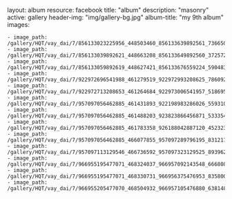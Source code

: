 
layout: album
resource: facebook
title: "album"
description: "masonry"
active: gallery
header-img: "img/gallery-bg.jpg"
album-title: "my 9th album"
images:
    
    - image_path: /gallery/HQT/vay_dai/7/856133023225956_448503460_856133639892561_736650536545523508_n.jpg
    - image_path: /gallery/HQT/vay_dai/7/856133039892621_448663208_856133649892560_3725721262982161411_n.jpg
    - image_path: /gallery/HQT/vay_dai/7/856133059892619_448627421_856133676559224_5904831984549686873_n.jpg
    - image_path: /gallery/HQT/vay_dai/7/922972696541988_461279519_922972993208625_7860929775282106833_n.jpg
    - image_path: /gallery/HQT/vay_dai/7/922972713208653_461264684_922973006541957_5186955098749373328_n.jpg
    - image_path: /gallery/HQT/vay_dai/7/957097056462885_461431893_922198983286026_5593105000971226174_n.jpg
    - image_path: /gallery/HQT/vay_dai/7/957097056462885_461488203_923823866456871_5333542563578950089_n.jpg
    - image_path: /gallery/HQT/vay_dai/7/957097056462885_461783358_926188042887120_452323673497598263_n.jpg
    - image_path: /gallery/HQT/vay_dai/7/957097056462885_466077855_957097289796195_831211735908759079_n.jpg
    - image_path: /gallery/HQT/vay_dai/7/957097113129546_466736592_957097323129525_8939624623052103784_n.jpg
    - image_path: /gallery/HQT/vay_dai/7/966955195477071_468324037_966957092143548_6668088803100847731_n.jpg
    - image_path: /gallery/HQT/vay_dai/7/966955195477071_468330731_966956375476953_8358003564565113703_n.jpg
    - image_path: /gallery/HQT/vay_dai/7/966955205477070_468504932_966957105476880_638148018948476009_n.jpg